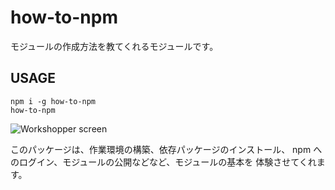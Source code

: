 # how-to-npm

モジュールの作成方法を教てくれるモジュールです。

## USAGE

```
npm i -g how-to-npm
how-to-npm
```

<img src="https://s3.amazonaws.com/f.cl.ly/items/0A0o3t012V0i1Y222p0E/Screen%20Shot%202015-02-07%20at%2023.20.50%20.png" alt="Workshopper screen">

このパッケージは、作業環境の構築、依存パッケージのインストール、
npm へのログイン、モジュールの公開などなど、モジュールの基本を
体験させてくれます。
